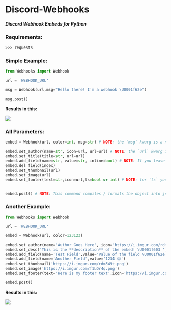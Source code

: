 # Discord-Webhooks
#### *Discord Webhook Embeds for Python*

### Requirements:
```py
>>> requests
```

### Simple Example:
```py
from Webhooks import Webhook

url = 'WEBHOOK_URL'

msg = Webhook(url,msg="Hello there! I'm a webhook \U0001f62e")

msg.post()
```
**Results in this:**

<img src='https://i.imgur.com/3acyaiy.png'>

### All Parameters:

```py
embed = Webhook(url, color=int, msg=str) # NOTE: the `msg` kwarg is a normal message.

embed.set_author(name=str, icon=url, url=url) # NOTE: the `url` kwarg is the url when you click on the author.
embed.set_title(title=str, url=url) 
embed.add_field(name=str, value=str, inline=bool) # NOTE: If you leave `inline` out, it defaults to `True`
embed.del_field(index)
embed.set_thumbnail(url) 
embed.set_image(url)
embed.set_footer(text=str,icon=url,ts=bool or int) # NOTE: for `ts` you can either input `True` (current time) or an integer timestamp.


embed.post() # NOTE: This command compiles / formats the object into json and then posts it to the webhook url
```
### Another Example:
```py
from Webhooks import Webhook

url = 'WEBHOOK_URL'

embed = Webhook(url, color=123123)

embed.set_author(name='Author Goes Here', icon='https://i.imgur.com/rdm3W9t.png')
embed.set_desc('This is the **description** of the embed! \U0001f603 ')
embed.add_field(name='Test Field',value='Value of the field \U0001f62e')
embed.add_field(name='Another Field',value='1234 😄')
embed.set_thumbnail('https://i.imgur.com/rdm3W9t.png')
embed.set_image('https://i.imgur.com/f1LOr4q.png')
embed.set_footer(text='Here is my footer text',icon='https://i.imgur.com/rdm3W9t.png',ts=True)

embed.post()
```
**Results in this:**

<img src='https://i.imgur.com/8Ms4OID.png'>

